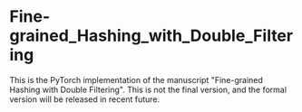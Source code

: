 # Fine-grained_Hashing_with_Double_Filtering

This is the PyTorch implementation of the manuscript "Fine-grained Hashing with Double Filtering". This is not the final version, and the formal version will be released in recent future.
